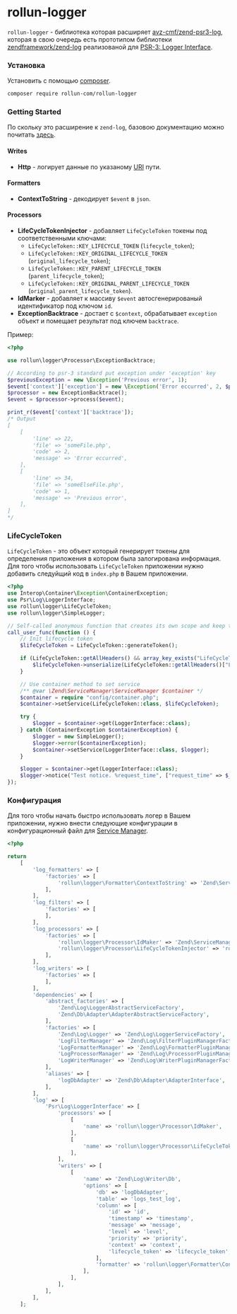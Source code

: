 # rollun-logger

`rollun-logger` - библиотека которая расширяет [avz-cmf/zend-psr3-log](https://github.com/avz-cmf/zend-psr3-log),
которая в свою очередь есть прототипом библиотеки [zendframework/zend-log](https://github.com/zendframework/zend-log)
реализованой для [PSR-3: Logger Interface](https://www.php-fig.org/psr/psr-3/).

### Установка

Установить с помощью [composer](https://getcomposer.org/).
```bash
composer require rollun-com/rollun-logger
```

### Getting Started

По скольку это расширение к `zend-log`, базовою документацию можно почитать 
[здесь](https://framework.zend.com/manual/2.4/en/modules/zend.log.overview.html).


#### Writes

- **Http** - логирует данные по указаному [URI](https://en.wikipedia.org/wiki/Uniform_Resource_Identifier) пути.

#### Formatters

- **ContextToString** - декодирует `$event` в `json`.


#### Processors

- **LifeCycleTokenInjector** - добавляет `LifeCycleToken` токены под соответственными ключами: 
    - `LifeCycleToken::KEY_LIFECYCLE_TOKEN` (`lifecycle_token`);
    - `LifeCycleToken::KEY_ORIGINAL_LIFECYCLE_TOKEN` (`original_lifecycle_token`);
    - `LifeCycleToken::KEY_PARENT_LIFECYCLE_TOKEN` (`parent_lifecycle_token`);
    - `LifeCycleToken::KEY_ORIGINAL_PARENT_LIFECYCLE_TOKEN` (`original_parent_lifecycle_token`).
- **IdMarker** - добавляет к массиву `$event` автосгенерированый идентификатор под ключом `id`.
- **ExceptionBacktrace** - достает с `$context`, обрабатывает `exception` объект и помещает результат под ключем 
`backtrace`.

Пример:

```php
<?php

use rollun\logger\Processor\ExceptionBacktrace;

// According to psr-3 standard put exception under 'exception' key
$previousException = new \Exception('Previous error', 1);
$event['context']['exception'] = new \Exception('Error eccurred', 2, $previousException);
$processor = new ExceptionBacktrace();
$event = $processor->process($event);

print_r($event['context']['backtrace']);
/* Output
[
    [
        'line' => 22,
        'file' => 'someFile.php',
        'code' => 2,
        'message' => 'Error eccurred',
    ],
    [
        'line' => 34,
        'file' => 'someElseFile.php',
        'code' => 1,
        'message' => 'Previous error',
    ],
]
*/
```

### LifeCycleToken

`LifeCycleToken` - это объект который генерирует токены для определения приложения в котором была залогирована
информация. Для того чтобы использовать `LifeCycleToken` приложении нужно добавить следуйщий код в `index.php` в Вашем
приложении.

```php
<?php
use Interop\Container\Exception\ContainerException;
use Psr\Log\LoggerInterface;
use rollun\logger\LifeCycleToken;
use rollun\logger\SimpleLogger;

// Self-called anonymous function that creates its own scope and keep the global namespace clean
call_user_func(function () {
    // Init lifecycle token
    $lifeCycleToken = LifeCycleToken::generateToken();

    if (LifeCycleToken::getAllHeaders() && array_key_exists("LifeCycleToken", LifeCycleToken::getAllHeaders())) {
        $lifeCycleToken->unserialize(LifeCycleToken::getAllHeaders()["LifeCycleToken"]);
    }

    // Use container method to set service
    /** @var \Zend\ServiceManager\ServiceManager $container */
    $container = require "config/container.php";
    $container->setService(LifeCycleToken::class, $lifeCycleToken);

    try {
        $logger = $container->get(LoggerInterface::class);
    } catch (ContainerException $containerException) {
        $logger = new SimpleLogger();
        $logger->error($containerException);
        $container->setService(LoggerInterface::class, $logger);
    }

    $logger = $container->get(LoggerInterface::class);
    $logger->notice("Test notice. %request_time", ["request_time" => $_SERVER["REQUEST_TIME"]]);
});
```



### Конфигурация

Для того чтобы начать быстро использовать логер в Вашем приложении, нужно внести следующие конфигурации в 
конфигурационный файл для [Service Manager](https://github.com/zendframework/zend-servicemanager).
```php
<?php

return
    [
        'log_formatters' => [
            'factories' => [
                'rollun\logger\Formatter\ContextToString' => 'Zend\ServiceManager\Factory\InvokableFactory',
            ],
        ],
        'log_filters' => [
            'factories' => [
            ],
        ],
        'log_processors' => [
            'factories' => [
                'rollun\logger\Processor\IdMaker' => 'Zend\ServiceManager\Factory\InvokableFactory',
                'rollun\logger\Processor\LifeCycleTokenInjector' => 'rollun\logger\Processor\Factory\LifeCycleTokenReferenceInjectorFactory',
            ],
        ],
        'log_writers' => [
            'factories' => [
            ],
        ],
        'dependencies' => [
            'abstract_factories' => [
                'Zend\Log\LoggerAbstractServiceFactory',
                'Zend\Db\Adapter\AdapterAbstractServiceFactory',
            ],
            'factories' => [
                'Zend\Log\Logger' => 'Zend\Log\LoggerServiceFactory',
                'LogFilterManager' => 'Zend\Log\FilterPluginManagerFactory',
                'LogFormatterManager' => 'Zend\Log\FormatterPluginManagerFactory',
                'LogProcessorManager' => 'Zend\Log\ProcessorPluginManagerFactory',
                'LogWriterManager' => 'Zend\Log\WriterPluginManagerFactory',
            ],
            'aliases' => [
                'logDbAdapter' => 'Zend\Db\Adapter\AdapterInterface',
            ],
        ],
        'log' => [
            'Psr\Log\LoggerInterface' => [
                'processors' => [
                    [
                        'name' => 'rollun\logger\Processor\IdMaker',
                    ],
                    [
                        'name' => 'rollun\logger\Processor\LifeCycleTokenInjector',
                    ],
                ],
                'writers' => [
                    [
                        'name' => 'Zend\Log\Writer\Db',
                        'options' => [
                            'db' => 'logDbAdapter',
                            'table' => 'logs_test_log',
                            'column' => [
                                'id' => 'id',
                                'timestamp' => 'timestamp',
                                'message' => 'message',
                                'level' => 'level',
                                'priority' => 'priority',
                                'context' => 'context',
                                'lifecycle_token' => 'lifecycle_token',
                            ],
                            'formatter' => 'rollun\logger\Formatter\ContextToString',
                        ],
                    ],
                ],
            ],
        ],
    ];
```
